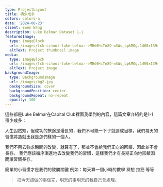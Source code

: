 ```yaml
---
type: ProjectLayout
title: 積少成多
colors: colors-a
date: '2024-08-23'
client: Ewen Wang
description: Luke Belmar Dataset 1-1
featuredImage:
  type: ImageBlock
  url: /images/fck-school-luke-belmar-eMBd6HcTn8Q-wSWs_LpkMOg.1400x1394.jpg
  altText: Project thumbnail image
media:
  type: ImageBlock
  url: /images/fck-school-luke-belmar-eMBd6HcTn8Q-wSWs_LpkMOg.1400x1394.jpg
  altText: Project image
backgroundImage:
  type: BackgroundImage
  url: /images/bg2.jpg
  backgroundSize: cover
  backgroundPosition: center
  backgroundRepeat: no-repeat
  opacity: 100
---
```

這些都是Luke Belmar在Capital Club裡面我學到的內容，這篇文章介紹的是1-1 積少成多：

人生固然短，但成功的旅途是漫長的，我們不可能一下子就達成目標，我們每天的習慣將造就出我是怎們樣的一個人。

我們不用去強求瞬間的改變，就算有了，那並不會給我們正向的回饋，因此並不會長存。 我們應該循序漸進地去改變我們的習慣，這樣我們才有長期正向地回饋因而讓習慣長存。

簡單的小習慣才是我們的致勝關鍵 例如：每天算一個小時的數學 冥想 拉筋 等等

> 把今天該做的事做完，明天的事明天的我自己會處理。

